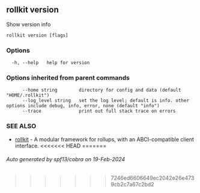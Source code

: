 ## rollkit version

Show version info

```
rollkit version [flags]
```

### Options

```
  -h, --help   help for version
```

### Options inherited from parent commands

```
      --home string        directory for config and data (default "HOME/.rollkit")
      --log_level string   set the log level; default is info. other options include debug, info, error, none (default "info")
      --trace              print out full stack trace on errors
```

### SEE ALSO

* [rollkit](rollkit.md)	 - A modular framework for rollups, with an ABCI-compatible client interface.
<<<<<<< HEAD
=======

###### Auto generated by spf13/cobra on 19-Feb-2024
>>>>>>> 7246ed6606649ec2042e26e4739cb2c7a67c2bd2

